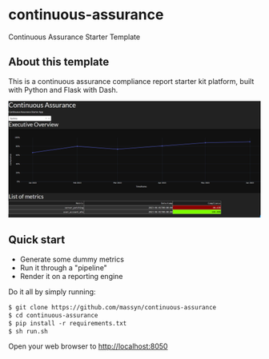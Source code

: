# continuous-assurance
Continuous Assurance Starter Template

## About this template

This is a continuous assurance compliance report starter kit platform, built with Python and Flask with Dash.

![Main page](img/main.png)

## Quick start

* Generate some dummy metrics
* Run it through a "pipeline"
* Render it on a reporting engine

Do it all by simply running:
```
$ git clone https://github.com/massyn/continuous-assurance
$ cd continuous-assurance
$ pip install -r requirements.txt
$ sh run.sh
```

Open your web browser to [http://localhost:8050](http://localhost:8050)